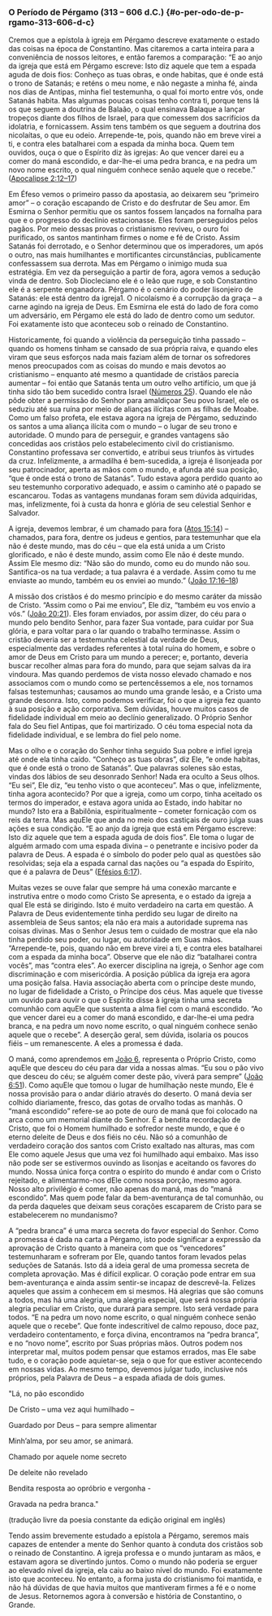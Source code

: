 ### O Período de Pérgamo (313 – 606 d.C.) {#o-per-odo-de-p-rgamo-313-606-d-c}

Cremos que a epístola à igreja em Pérgamo descreve exatamente o estado das coisas na época de Constantino. Mas citaremos a carta inteira para a conveniência de nossos leitores, e então faremos a comparação: “E ao anjo da igreja que está em Pérgamo escreve: Isto diz aquele que tem a espada aguda de dois fios: Conheço as tuas obras, e onde habitas, que é onde está o trono de Satanás; e reténs o meu nome, e não negaste a minha fé, ainda nos dias de Antipas, minha fiel testemunha, o qual foi morto entre vós, onde Satanás habita. Mas algumas poucas coisas tenho contra ti, porque tens lá os que seguem a doutrina de Balaão, o qual ensinava Balaque a lançar tropeços diante dos filhos de Israel, para que comessem dos sacrifícios da idolatria, e fornicassem. Assim tens também os que seguem a doutrina dos nicolaítas, o que eu odeio. Arrepende-te, pois, quando não em breve virei a ti, e contra eles batalharei com a espada da minha boca. Quem tem ouvidos, ouça o que o Espírito diz às igrejas: Ao que vencer darei eu a comer do maná escondido, e dar-lhe-ei uma pedra branca, e na pedra um novo nome escrito, o qual ninguém conhece senão aquele que o recebe.” ([Apocalipse 2:12–17](http://bibliaonline.com.br/acf/ap/2/12-17))

Em Éfeso vemos o primeiro passo da apostasia, ao deixarem seu “primeiro amor” – o coração escapando de Cristo e do desfrutar de Seu amor. Em Esmirna o Senhor permitiu que os santos fossem lançados na fornalha para que e o progresso do declínio estacionasse. Eles foram perseguidos pelos pagãos. Por meio dessas provas o cristianismo reviveu, o ouro foi purificado, os santos mantinham firmes o nome e fé de Cristo. Assim Satanás foi derrotado, e o Senhor determinou que os imperadores, um após o outro, nas mais humilhantes e mortificantes circunstâncias, publicamente confessassem sua derrota. Mas em Pérgamo o inimigo muda sua estratégia. Em vez da perseguição a partir de fora, agora vemos a sedução vinda de dentro. Sob Diocleciano ele é o leão que ruge, e sob Constantino ele é a serpente enganadora. Pérgamo é o cenário do poder lisonjeiro de Satanás: ele está dentro da igreja1\. O nicolaísmo é a corrupção da graça – a carne agindo na igreja de Deus. Em Esmirna ele está do lado de fora como um adversário, em Pérgamo ele está do lado de dentro como um sedutor. Foi exatamente isto que aconteceu sob o reinado de Constantino.

Historicamente, foi quando a violência da perseguição tinha passado – quando os homens tinham se cansado de sua própria raiva, e quando eles viram que seus esforços nada mais faziam além de tornar os sofredores menos preocupados com as coisas do mundo e mais devotos ao cristianismo – enquanto até mesmo a quantidade de cristãos parecia aumentar – foi então que Satanás tenta um outro velho artifício, um que já tinha sido tão bem sucedido contra Israel ([Números 25](http://bibliaonline.com.br/acf/nm/25)). Quando ele não pôde obter a permissão do Senhor para amaldiçoar Seu povo Israel, ele os seduziu até sua ruína por meio de alianças ilícitas com as filhas de Moabe. Como um falso profeta, ele estava agora na igreja de Pérgamo, seduzindo os santos a uma aliança ilícita com o mundo – o lugar de seu trono e autoridade. O mundo para de perseguir, e grandes vantagens são concedidas aos cristãos pelo estabelecimento civil do cristianismo. Constantino professava ser convertido, e atribui seus triunfos às virtudes da cruz. Infelizmente, a armadilha é bem-sucedida, a igreja é lisonjeada por seu patrocinador, aperta as mãos com o mundo, e afunda até sua posição, “que é onde está o trono de Satanás”. Tudo estava agora perdido quanto ao seu testemunho corporativo adequado, e assim o caminho até o papado se escancarou. Todas as vantagens mundanas foram sem dúvida adquiridas, mas, infelizmente, foi à custa da honra e glória de seu celestial Senhor e Salvador.

A igreja, devemos lembrar, é um chamado para fora ([Atos 15:14](http://bibliaonline.com.br/acf/atos/15/14)) – chamados, para fora, dentre os judeus e gentios, para testemunhar que ela não é deste mundo, mas do céu – que ela está unida a um Cristo glorificado, e não é deste mundo, assim como Ele não é deste mundo. Assim Ele mesmo diz: “Não são do mundo, como eu do mundo não sou. Santifica-os na tua verdade; a tua palavra é a verdade. Assim como tu me enviaste ao mundo, também eu os enviei ao mundo.” ([João 17:16–18](http://bibliaonline.com.br/acf/jo/17/16-18))

A missão dos cristãos é do mesmo princípio e do mesmo caráter da missão de Cristo. “Assim como o Pai me enviou”, Ele diz, “também eu vos envio a vós.” ([João 20:21](http://bibliaonline.com.br/acf/jo/20/21)). Eles foram enviados, por assim dizer, do céu para o mundo pelo bendito Senhor, para fazer Sua vontade, para cuidar por Sua glória, e para voltar para o lar quando o trabalho terminasse. Assim o cristão deveria ser a testemunha celestial da verdade de Deus, especialmente das verdades referentes à total ruína do homem, e sobre o amor de Deus em Cristo para um mundo a perecer; e, portanto, deveria buscar recolher almas para fora do mundo, para que sejam salvas da ira vindoura. Mas quando perdemos de vista nosso elevado chamado e nos associamos com o mundo como se pertencêssemos a ele, nos tornamos falsas testemunhas; causamos ao mundo uma grande lesão, e a Cristo uma grande desonra. Isto, como podemos verificar, foi o que a igreja fez quanto à sua posição e ação corporativa. Sem dúvidas, houve muitos casos de fidelidade individual em meio ao declínio generalizado. O Próprio Senhor fala do Seu fiel Antipas, que foi martirizado. O céu toma especial nota da fidelidade individual, e se lembra do fiel pelo nome.

Mas o olho e o coração do Senhor tinha seguido Sua pobre e infiel igreja até onde ela tinha caído. “Conheço as tuas obras”, diz Ele, “e onde habitas, que é onde está o trono de Satanás”. Que palavras solenes são estas, vindas dos lábios de seu desonrado Senhor! Nada era oculto a Seus olhos. “Eu sei”, Ele diz, “eu tenho visto o que aconteceu”. Mas o que, infelizmente, tinha agora acontecido? Por que a igreja, como um corpo, tinha aceitado os termos do imperador, e estava agora unida ao Estado, indo habitar no mundo? Isto era a Babilônia, espiritualmente – cometer fornicação com os reis da terra. Mas aquEle que anda no meio dos castiçais de ouro julga suas ações e sua condição. “E ao anjo da igreja que está em Pérgamo escreve: Isto diz aquele que tem a espada aguda de dois fios”. Ele toma o lugar de alguém armado com uma espada divina – o penetrante e incisivo poder da palavra de Deus. A espada é o símbolo do poder pelo qual as questões são resolvidas; seja ela a espada carnal das nações ou “a espada do Espírito, que é a palavra de Deus” ([Efésios 6:17](http://bibliaonline.com.br/acf/ef/6/17)).

Muitas vezes se ouve falar que sempre há uma conexão marcante e instrutiva entre o modo como Cristo Se apresenta, e o estado da igreja a qual Ele está se dirigindo. Isto é muito verdadeiro na carta em questão. A Palavra de Deus evidentemente tinha perdido seu lugar de direito na assembleia de Seus santos; ela não era mais a autoridade suprema nas coisas divinas. Mas o Senhor Jesus tem o cuidado de mostrar que ela não tinha perdido seu poder, ou lugar, ou autoridade em Suas mãos. “Arrepende-te, pois, quando não em breve virei a ti, e contra eles batalharei com a espada da minha boca”. Observe que ele não diz “batalharei contra vocês”, mas “contra eles”. Ao exercer disciplina na igreja, o Senhor age com discriminação e com misericórdia. A posição pública da igreja era agora uma posição falsa. Havia associação aberta com o príncipe deste mundo, no lugar de fidelidade a Cristo, o Príncipe dos céus. Mas aquele que tivesse um ouvido para ouvir o que o Espírito disse à igreja tinha uma secreta comunhão com aquEle que sustenta a alma fiel com o maná escondido. “Ao que vencer darei eu a comer do maná escondido, e dar-lhe-ei uma pedra branca, e na pedra um novo nome escrito, o qual ninguém conhece senão aquele que o recebe”. A deserção geral, sem dúvida, isolaria os poucos fiéis – um remanescente. A eles a promessa é dada.

O maná, como aprendemos em [João 6](http://bibliaonline.com.br/acf/jo/6), representa o Próprio Cristo, como aquEle que desceu do céu para dar vida a nossas almas. “Eu sou o pão vivo que desceu do céu; se alguém comer deste pão, viverá para sempre” ([João 6:51](http://bibliaonline.com.br/acf/jo/6/51)). Como aquEle que tomou o lugar de humilhação neste mundo, Ele é nossa provisão para o andar diário através do deserto. O maná devia ser colhido diariamente, fresco, das gotas de orvalho todas as manhãs. O “maná escondido” refere-se ao pote de ouro de maná que foi colocado na arca como um memorial diante do Senhor. É a bendita recordação de Cristo, que foi o Homem humilhado e sofredor neste mundo, e que é o eterno deleite de Deus e dos fiéis no céu. Não só a comunhão de verdadeiro coração dos santos com Cristo exaltado nas alturas, mas com Ele como aquele Jesus que uma vez foi humilhado aqui embaixo. Mas isso não pode ser se estivermos ouvindo as lisonjas e aceitando os favores do mundo. Nossa única força contra o espírito do mundo é andar com o Cristo rejeitado, e alimentarmo-nos dEle como nossa porção, mesmo agora. Nosso alto privilégio é comer, não apenas do maná, mas do “maná escondido”. Mas quem pode falar da bem-aventurança de tal comunhão, ou da perda daqueles que deixam seus corações escaparem de Cristo para se estabelecerem no mundanismo?

A “pedra branca” é uma marca secreta do favor especial do Senhor. Como a promessa é dada na carta a Pérgamo, isto pode significar a expressão da aprovação de Cristo quanto à maneira com que os “vencedores” testemunharam e sofreram por Ele, quando tantos foram levados pelas seduções de Satanás. Isto dá a ideia geral de uma promessa secreta de completa aprovação. Mas é difícil explicar. O coração pode entrar em sua bem-aventurança e ainda assim sentir-se incapaz de descrevê-la. Felizes aqueles que assim a conhecem em si mesmos. Há alegrias que são comuns a todos, mas há uma alegria, uma alegria especial, que será nossa própria alegria peculiar em Cristo, que durará para sempre. Isto será verdade para todos. “E na pedra um novo nome escrito, o qual ninguém conhece senão aquele que o recebe”. Que fonte indescritível de calmo repouso, doce paz, verdadeiro contentamento, e força divina, encontramos na “pedra branca”, e no “novo nome”, escrito por Suas próprias mãos. Outros podem nos interpretar mal, muitos podem pensar que estamos errados, mas Ele sabe tudo, e o coração pode aquietar-se, seja o que for que estiver acontecendo em nossas vidas. Ao mesmo tempo, devemos julgar tudo, inclusive nós próprios, pela Palavra de Deus – a espada afiada de dois gumes.

&quot;Lá, no pão escondido

De Cristo – uma vez aqui humilhado –

Guardado por Deus – para sempre alimentar

Minh’alma, por seu amor, se animará.

Chamado por aquele nome secreto

De deleite não revelado

Bendita resposta ao opróbrio e vergonha -

Gravada na pedra branca.&quot;

(tradução livre da poesia constante da edição original em inglês)

Tendo assim brevemente estudado a epístola a Pérgamo, seremos mais capazes de entender a mente do Senhor quanto à conduta dos cristãos sob o reinado de Constantino. A igreja professa e o mundo juntaram as mãos, e estavam agora se divertindo juntos. Como o mundo não poderia se erguer ao elevado nível da igreja, ela caiu ao baixo nível do mundo. Foi exatamente isto que aconteceu. No entanto, a forma justa do cristianismo foi mantida, e não há dúvidas de que havia muitos que mantiveram firmes a fé e o nome de Jesus. Retornemos agora à conversão e história de Constantino, o Grande.